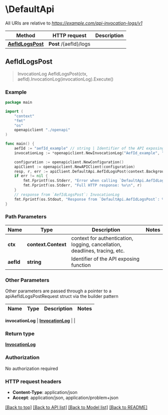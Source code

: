 # \DefaultApi

All URIs are relative to *https://example.com/api-invocation-logs/v1*

Method | HTTP request | Description
------------- | ------------- | -------------
[**AefIdLogsPost**](DefaultApi.md#AefIdLogsPost) | **Post** /{aefId}/logs | 



## AefIdLogsPost

> InvocationLog AefIdLogsPost(ctx, aefId).InvocationLog(invocationLog).Execute()





### Example

```go
package main

import (
    "context"
    "fmt"
    "os"
    openapiclient "./openapi"
)

func main() {
    aefId := "aefId_example" // string | Identifier of the API exposing function
    invocationLog := *openapiclient.NewInvocationLog("AefId_example", "ApiInvokerId_example", []openapiclient.Log{*openapiclient.NewLog("ApiId_example", "ApiName_example", "ApiVersion_example", "ResourceName_example", *openapiclient.NewProtocol(), "Result_example")}) // InvocationLog | 

    configuration := openapiclient.NewConfiguration()
    apiClient := openapiclient.NewAPIClient(configuration)
    resp, r, err := apiClient.DefaultApi.AefIdLogsPost(context.Background(), aefId).InvocationLog(invocationLog).Execute()
    if err != nil {
        fmt.Fprintf(os.Stderr, "Error when calling `DefaultApi.AefIdLogsPost``: %v\n", err)
        fmt.Fprintf(os.Stderr, "Full HTTP response: %v\n", r)
    }
    // response from `AefIdLogsPost`: InvocationLog
    fmt.Fprintf(os.Stdout, "Response from `DefaultApi.AefIdLogsPost`: %v\n", resp)
}
```

### Path Parameters


Name | Type | Description  | Notes
------------- | ------------- | ------------- | -------------
**ctx** | **context.Context** | context for authentication, logging, cancellation, deadlines, tracing, etc.
**aefId** | **string** | Identifier of the API exposing function | 

### Other Parameters

Other parameters are passed through a pointer to a apiAefIdLogsPostRequest struct via the builder pattern


Name | Type | Description  | Notes
------------- | ------------- | ------------- | -------------

 **invocationLog** | [**InvocationLog**](InvocationLog.md) |  | 

### Return type

[**InvocationLog**](InvocationLog.md)

### Authorization

No authorization required

### HTTP request headers

- **Content-Type**: application/json
- **Accept**: application/json, application/problem+json

[[Back to top]](#) [[Back to API list]](../README.md#documentation-for-api-endpoints)
[[Back to Model list]](../README.md#documentation-for-models)
[[Back to README]](../README.md)

